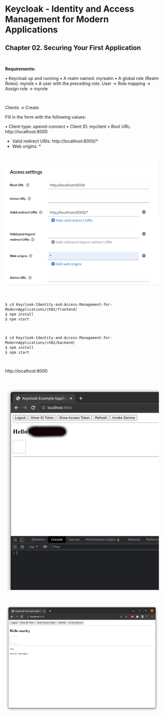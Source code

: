 # Keycloak - Identity and Access Management for Modern Applications

## Chapter 02. Securing Your First Application

<br/>

**Requirements:**

• Keycloak up and running
• A realm named: myrealm
• A global role (Realm Roles): myrole
• A user with the preceding role. User -> Role mapping -> Assign role -> myrole

<br/>

Clients -> Create

Fill in the form with the following values:

• Client type: openid-connect
• Client ID: myclient
• Root URL: http://localhost:8000

- Valid redirect URIs: http://localhost:8000/\*
- Web origins: \*

<br/>

![Application](/img/ch-02-pic-01.png?raw=true)

<br/>

```
$ cd Keycloak-Identity-and-Access-Management-for-ModernApplications/ch02/frontend/
$ npm install
$ npm start
```

<br/>

```
$ cd Keycloak-Identity-and-Access-Management-for-ModernApplications/ch02/backend/
$ npm install
$ npm start
```

<br/>

http://localhost:8000

<br/>

![Application](/img/ch-02-pic-02.png?raw=true)

<br/>

![Application](/img/ch-02-pic-03.png?raw=true)
